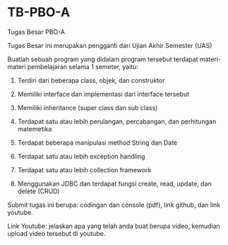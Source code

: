 # TB-PBO-A
Tugas Besar PBO-A

Tugas Besar ini merupakan pengganti dari Ujian Akhir Semester (UAS)

Buatlah sebuah program yang didalam program tersebut terdapat materi-materi pembelajaran selama 1 semeter, yaitu:

1. Terdiri dari beberapa class, objek, dan construktor

2. Memiliki interface dan implementasi dari interface tersebut

3. Memiliki inheritance (super class dan sub class)

4. Terdapat satu atau lebih perulangan, percabangan, dan perhitungan matemetika

5. Terdapat beberapa manipulasi method String dan Date

6. Terdapat satu atau lebih exception handling

7. Terdapat satu atau lebih collection framework

8. Menggunakan JDBC dan terdapat fungsi create, read, update, dan delete (CRUD)

Submit tugas ini berupa: codingan dan console (pdf), link github, dan link youtube.

Link Youtube: jelaskan apa yang telah anda buat berupa video, kemudian upload video tersebut di youtube.
